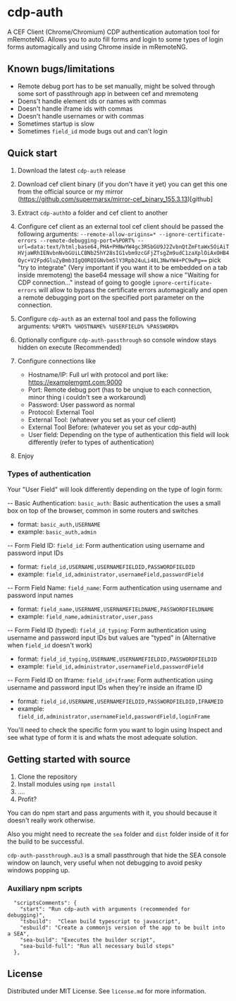 # cdp-auth

A CEF Client (Chrome/Chromium) CDP authentication automation tool for mRemoteNG. Allows you to auto fill forms and login to some types of login forms automagically and using Chrome inside in mRemoteNG.

## Known bugs/limitations
- Remote debug port has to be set manually, might be solved through some sort of passthrough app in between cef and mremoteng
- Doens't handle element ids or names with commas
- Doesn't handle iframe ids with commas
- Doesn't handle usernames or with commas
- Sometimes startup is slow
- Sometimes `field_id` mode bugs out and can't login

## Quick start

1. Download the latest `cdp-auth` release
2. Download cef client binary (if you don't have it yet) you can get this one from the official source or my mirror (https://github.com/supermarsx/mirror-cef_binary_155.3.13)[github]
3. Extract `cdp-auth`to a folder and cef client to another
4. Configure cef client as an external tool 
    cef client should be passed the following arguments: 
    `--remote-allow-origins=* --ignore-certificate-errors --remote-debugging-port=%PORT% --url=data:text/html;base64,PHA+PHNwYW4gc3R5bGU9J2ZvbnQtZmFtaWx5OiAiTHVjaWRhIENvbnNvbGUiLCBNb25hY28sIG1vbm9zcGFjZTsgZm9udC1zaXplOiAxOHB4Oyc+V2FpdGluZyBmb3IgQ0RQIGNvbm5lY3Rpb24uLi48L3NwYW4+PC9wPg==`
    pick "try to integrate" (Very important if you want it to be embedded on a tab inside mremoteng)
    the base64 message will show a nice "Waiting for CDP connection..." instead of going to google
    `ignore-certificate-errors` will allow to bypass the certificate errors automagically and open a remote debugging port on the specified port parameter on the connection.
5. Configure `cdp-auth` as an external tool and pass the following arguments: `%PORT% %HOSTNAME% %USERFIELD% %PASSWORD%`
6. Optionally configure `cdp-auth-passthrough` so console window stays hidden on execute (Recommended)
7. Configure connections like
    - Hostname/IP: Full url with protocol and port like: https://examplemgmt.com:9000
    - Port: Remote debug port (has to be unqiue to each connection, minor thing i couldn't see a workaround)   
    - Password: User password as normal   
    - Protocol: External Tool   
    - External Tool: (whatever you set as your cef client)   
    - External Tool Before: (whatever you set as your cdp-auth)   
    - User field: Depending on the type of authentication this field will look differently (refer to types of authentication)
   
9. Enjoy
    
### Types of authentication
Your "User Field" will look differently depending on the type of login form:

--
Basic Authentication: `basic_auth`: Basic authentication the uses a small box on top of the browser, common in some routers and switches
- format: `basic_auth,USERNAME`
- example: `basic_auth,admin`

--
Form Field ID: `field_id`: Form authentication using username and password input IDs
- format: `field_id,USERNAME,USERNAMEFIELDID,PASSWORDFIELDID`
- example: `field_id,administrator,usernameField,passwordField`

--
Form Field Name: `field_name`: Form authentication using username and password input names
- format: `field_name,USERNAME,USERNAMEFIELDNAME,PASSWORDFIELDNAME`
- example: `field_name,administrator,user,pass`

--
Form Field ID (typed): `field_id_typing`: Form authentication using username and password input IDs but values are "typed" in (Alternative when `field_id` doesn't work)
- format: `field_id_typing,USERNAME,USERNAMEFIELDID,PASSWORDFIELDID`
- example: `field_id,administrator,usernameField,passwordField`

--
Form Field ID on Iframe: `field_id+iframe`: Form authentication using username and password input IDs when they're inside an iframe ID
- format: `field_id,USERNAME,USERNAMEFIELDID,PASSWORDFIELDID,IFRAMEID`
- example: `field_id,administrator,usernameField,passwordField,loginFrame`


You'll need to check the specific form you want to login using Inspect and see what type of form it is and whats the most adequate solution.

## Getting started with source
1. Clone the repository
2. Install modules using ` npm install `
3. .…
4. Profit?

You can do npm start and pass arguments with it, you should because it doesn't really work otherwise.

Also you might need to recreate the `sea` folder and `dist` folder inside of it for the build to be successful.

`cdp-auth-passthrough.au3` is a small passthrough that hide the SEA console window on launch, very useful when not debugging to avoid pesky windows popping up.

### Auxiliary npm scripts
```
  "scriptsComments": {
    "start": "Run cdp-auth with arguments (recommended for debugging)",
    "tsbuild":  "Clean build typescript to javascript",
    "esbuild": "Create a commonjs version of the app to be built into a SEA",
    "sea-build": "Executes the builder script",
    "sea-build-full": "Run all necessary build steps"
  },
```

## License
Distributed under MIT License. See `license.md` for more information.
